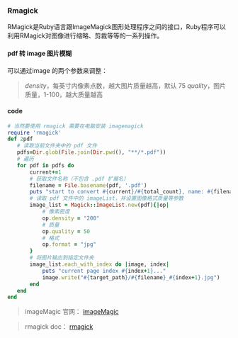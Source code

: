 ### Rmagick
RMagick是Ruby语言跟ImageMagick图形处理程序之间的接口，Ruby程序可以利用RMagick对图像进行缩略、剪裁等等的一系列操作。

#### pdf 转 image 图片模糊

可以通过image 的两个参数来调整：
 > *density*，每英寸内像素点数，越大图片质量越高，默认 75
 > *quality*，图片质量，1-100，越大质量越高

 #### code

 ``` Ruby
 # 当然要使用 rmagick 需要在电脑安装 imagemagick
require 'rmagick'
def 2pdf 
    # 读取当前文件夹中的 pdf 文件
    pdfs=Dir.glob(File.join(Dir.pwd(), "**/*.pdf"))
    # 遍历
    for pdf in pdfs do
        current+=1
        # 获取文件名称（不包含 .pdf 扩展名）
        filename = File.basename(pdf, '.pdf')
        puts "start to convert #{current}/#{total_count}, name: #{filename}"
        # 读取 pdf 文件中的 imageList，并设置图像格式质量等参数
        image_list = Magick::ImageList.new(pdf){|op|
            # 像素密度
            op.density = "200"
            # 质量
            op.quality = 50
            # 格式
            op.format = "jpg"
        }
        # 将图片输出到指定文件夹
        image_list.each_with_index do |image, index|
            puts "current page index #{index+1}..."
            image.write("#{target_path}/#{filename}_#{index+1}.jpg")
        end
    end
end
 ```

 > imageMagic 官网： [imageMagic](https://imagemagick.org)

 > rmagick doc： [rmagick](https://rmagick.github.io/index.html)

